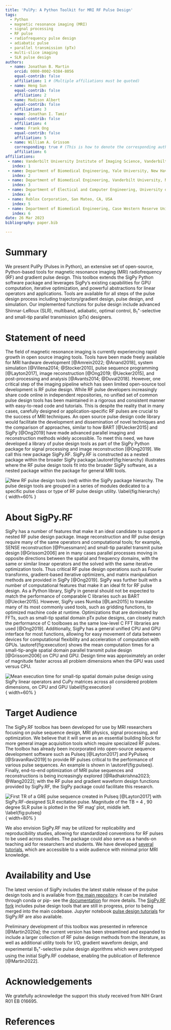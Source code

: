 ```yaml
---
title: 'PulPy: A Python Toolkit for MRI RF Pulse Design'
tags:
  - Python
  - magnetic resonance imaging (MRI)
  - signal processing
  - RF pulse
  - radiofrequency pulse design
  - adiabatic pulse
  - parallel transmission (pTx)
  - multi-slice imaging
  - SLR pulse design
authors:
  - name: Jonathan B. Martin
    orcid: 0000-0002-9384-8056
    equal-contrib: false
    affiliation: 1 # (Multiple affiliations must be quoted)
  - name: Heng Sun
    equal-contrib: false
    affiliation: 2
  - name: Madison Albert
    equal-contrib: false
    affiliation: 3
  - name: Jonathan I. Tamir
    equal-contrib: false
    affiliation: 4
  - name: Frank Ong
    equal-contrib: false
    affiliation: 5
  - name: William A. Grissom
    corresponding: true # (This is how to denote the corresponding author)
    affiliation: 6
affiliations:
 - name: Vanderbilt University Institute of Imaging Science, Vanderbilt University Medical Center, Nashville, TN, USA
   index: 1
 - name: Department of Biomedical Engineering, Yale University, New Haven, CT, USA
   index: 2
 - name: Department of Biomedical Engineering, Vanderbilt University, Nashville, TN, USA
   index: 3
 - name: Department of Electical and Computer Engineering, University of Texas at Austin, Austin, TX, USA
   index: 4
 - name: Roblox Corporation, San Mateo, CA, USA
   index: 5
 - name: Department of Biomedical Engineering, Case Western Reserve University, Cleveland, OH, USA
   index: 6
date: 26 Mar 2023
bibliography: paper.bib

---
```


# Summary
We present PulPy (Pulses in Python), an extensive set of open-source, Python-based tools for magnetic resonance imaging (MRI) radiofrequency (RF) and gradient pulse design. This toolbox extends the SigPy Python software package and leverages SigPy’s existing capabilities for GPU computation, iterative optimization, and powerful abstractions for linear operators and applications. Tools are available for all steps of the pulse design process including trajectory/gradient design, pulse design, and simulation. Our implemented functions for pulse design include advanced Shinnar-LeRoux (SLR), multiband, adiabatic, optimal control, B$_1^+$-selective and small-tip parallel transmission (pTx) designers. 

# Statement of need
The field of magnetic resonance imaging is currently experiencing rapid growth in open source imaging tools. Tools have been made freely available for MRI hardware development [@Amrein2022; @Anand2018], system simulation [@Villena2014; @Stocker2010], pulse sequence programming [@Layton2017], image reconstruction [@Ong2019; @Uecker2015], and post-processing and analysis [@Avants2014; @Duval2018].
However, one critical step of the imaging pipeline which has seen limited open-source tool development is RF pulse design.  While RF pulse developers increasingly share code online
in independent repositories, no unified set of common pulse design tools has been maintained in a rigorous and consistent manner with easy-to-read code and tutorials. This is despite the reality that in many cases, carefully designed or application-specific RF pulses are crucial to the success of MRI techniques. An open
source pulse design code library would facilitate the development and dissemination of
novel techniques and the comparison of approaches, similar to how BART [@Uecker2015] and SigPy
[@Ong2019] have made advanced parallel imaging and reconstruction methods widely accessible. To meet this need, we have developed a library of
pulse design tools as part of the SigPy Python package for signal processing and image reconstruction [@Ong2019]. We call this new package SigPy.RF. SigPy.RF is constructed as a nested
package within the broader SigPy package.\autoref{fig:hierarchy} illustrates where the RF pulse design tools fit into the broader SigPy software, as a nested package within the package for general MRI tools.

![New RF pulse design tools (red) within the SigPy package hierarchy. The pulse
 design tools are grouped in a series of modules dedicated to a specific pulse class or type
of RF pulse design utility. \label{fig:hierarchy}](sigpy-hierarch.png){ width=60% }


# About SigPy.RF
SigPy has a number of features that make it an ideal candidate to support a nested RF
pulse design package. Image reconstruction and RF pulse design require many of the same
operators and computational tools; for example, SENSE reconstruction [@Pruessmann] and small-tip
parallel transmit pulse design [@Grissom2006] are in many cases parallel processes moving in opposite directions between the spatial and frequency domains, with the same or similar linear
operators and the solved with the same iterative optimization tools. Thus critical RF pulse design operations
such as Fourier transforms, gradient-based iterative optimizers, and matrix manipulation
methods are provided in SigPy [@Ong2019].
SigPy was further built with a number of computational features that make it an ideal fit
for RF pulse design. As a Python library, SigPy in general should not be expected to match
the performance of comparable C libraries such as BART [@Uecker2015]. However, SigPy uses
Numba [@Lam2015] to translate many of its most commonly used tools, such as gridding functions,
to optimized machine code at runtime. Optimizations that are dominated by FFTs, such
as small-tip spatial domain pTx pulse designs, can closely match the performance of C
toolboxes as the same low-level C FFT libraries are used [@Ong2019]. Additionally, SigPy has
a general unified CPU and GPU interface for most functions, allowing for easy movement
of data between devices for computational flexibility and acceleration of computation with
GPUs. \autoref{fig:execution} shows the mean computation times for a small-tip-angle spatial domain parallel transmit pulse design [@Grissom2006] on CPU and GPU. Design time was approximately an order of magnitude faster across all problem dimensions when the GPU was used versus CPU.

![Mean execution time for small-tip spatial domain pulse design using SigPy
linear operators and CuPy matrices across all considered problem dimensions, on CPU and
GPU \label{fig:execution}](execution_time.png){ width=60% }

# Target Audience

The SigPy.RF toolbox has been developed for use by MRI researchers focusing on pulse sequence design, MRI physics, signal processing, and optimization. We believe that it will serve as an essential building block for more general image acquisition tools which require specialized RF pulses. The toolbox has already been incorporated into open-source sequence development software such as Pulseq [@Layton2017] and PyPulseq [@SravanRavi2019] to provide RF pulses critical to the performance of various pulse sequences. An example is shown in \autoref{fig:pulseq}. Finally, end-to-end optimization of MRI pulse sequences and reconstructions is 
being increasingly explored [@Radhakrishna2023; @Wang2022]; with the RF pulse and gradient waveform design functions
provided by SigPy.RF, the SigPy package could facilitate this research. 

![ First TR of a GRE pulse sequence created in Pulseq [@Layton2017] with SigPy.RF-designed SLR excitation
pulse. Magnitude of the TB = 4 , 90 degree SLR pulse is plotted in the ‘RF mag’ plot, middle left. \label{fig:pulseq}](pulseq-sigpy_cropped.png){ width=80% }


We also envision SigPy.RF may be utilized for replicability and
reproducibility studies, allowing for standardized conventions for RF pulses to be used across studies. The package could also serve as a hands-on teaching aid for researchers and students. We have developed [several tutorials](https://github.com/jonbmartin/sigpy-rf-tutorials), which are accessible to a wide audience with minimal prior MRI knowledge. 

# Availability and Use

The latest version of SigPy includes the latest stable release of the pulse
design tools and is available from 
[the main repository](https://github.com/mikgroup/sigpy). It can be installed through conda or pip- see the [documentation](https://sigpy.readthedocs.io/en/latest/) for more details.
The [SigPy.RF fork](https://github.com/jonbmartin/sigpy-rf) includes pulse design tools that are still in progress, prior to being merged into the main codebase. Jupyter notebook [pulse design
tutorials](https://github.com/jonbmartin/sigpy-rf-tutorials) for SigPy.RF are also available.

Preliminary development of this toolbox was presented in reference [@Martin2020a]; the current version has been streamlined and expanded to include a larger collection of RF pulse design methods from the literature, as well as additional utility tools for I/O, gradient waveform design, and experimental B$_1^+$-selective pulse design algorithms which were prototyped using the initial SigPy.RF codebase, enabling the publication of Reference [@Martin2022].

# Acknowledgements

We gratefully acknowledge the support this study received from NIH Grant R01 EB 016695.

# References
